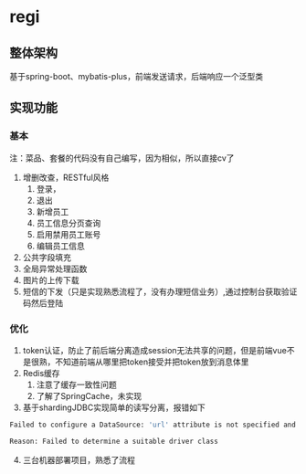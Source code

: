 # regi
## 整体架构

基于spring-boot、mybatis-plus，前端发送请求，后端响应一个泛型类

## 实现功能

### 基本

注：菜品、套餐的代码没有自己编写，因为相似，所以直接cv了

1. 增删改查，RESTful风格
   1. 登录，
   2. 退出
   3. 新增员工
   4. 员工信息分页查询
   5. 启用禁用员工账号
   6. 编辑员工信息
2. 公共字段填充
3. 全局异常处理函数
4. 图片的上传下载
5. 短信的下发（只是实现熟悉流程了，没有办理短信业务）,通过控制台获取验证码然后登陆

### 优化

1. token认证，防止了前后端分离造成session无法共享的问题，但是前端vue不是很熟，不知道前端从哪里把token接受并把token放到消息体里
2. Redis缓存
   1. 注意了缓存一致性问题
   2. 了解了SpringCache，未实现
3. 基于shardingJDBC实现简单的读写分离，报错如下

```bash
Failed to configure a DataSource: 'url' attribute is not specified and no embedded datasource could be configured.

Reason: Failed to determine a suitable driver class
```

4. 三台机器部署项目，熟悉了流程
